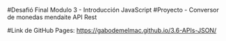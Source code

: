 #Desafió Final Modulo 3 - Introducción JavaScript
#Proyecto - Conversor de monedas mendaite API Rest

#Link de GitHub Pages: https://gabodemelmac.github.io/3.6-APIs-JSON/
